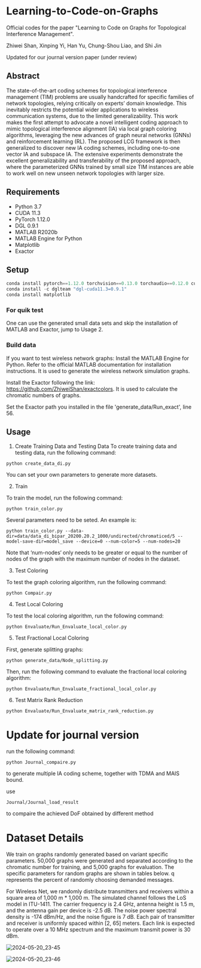 # Learning-to-Code-on-Graphs
Official codes for the paper "Learning to Code on Graphs for Topological Interference Management".

Zhiwei Shan, Xinping Yi, Han Yu, Chung-Shou Liao, and Shi Jin

Updated for our journal version paper (under review)
## Abstract
The state-of-the-art coding schemes for topological interference management (TIM) problems are usually handcrafted for specific families of network topologies, relying critically on experts’ domain knowledge. This inevitably restricts the potential wider applications to wireless communication systems, due to the limited generalizability. This work makes the first attempt to advocate a novel intelligent coding approach to mimic topological interference alignment (IA) via local graph coloring algorithms, leveraging the new advances of graph neural networks (GNNs) and reinforcement learning (RL). The proposed LCG framework is then generalized to discover new IA coding schemes, including one-to-one vector IA and subspace IA. The extensive experiments demonstrate the excellent generalizability and transferability of the proposed approach, where the parameterized GNNs trained by small size TIM instances are able to work well on new unseen network topologies with larger size.

## Requirements

- Python 3.7
- CUDA 11.3
- PyTorch 1.12.0
- DGL 0.9.1
- MATLAB R2020b
- MATLAB Engine for Python
- Matplotlib
- Exactor

## Setup
```python
conda install pytorch==1.12.0 torchvision==0.13.0 torchaudio==0.12.0 cudatoolkit=11.3 -c pytorch
conda install -c dglteam "dgl-cuda11.3=0.9.1"
conda install matplotlib
```
### For quik test
One can use the generated small data sets and skip the installation of MATLAB and Exactor, jump to Usage 2. 
### Build data
If you want to test wireless network graphs:
Install the MATLAB Engine for Python. Refer to the official MATLAB documentation for installation instructions. It is used to generate the wireless network simulation graphs.


Install the Exactor following the link: https://github.com/ZhiweiShan/exactcolors. It is used to calculate the chromatic numbers of graphs.

Set the Exactor path you installed in the file 'generate_data/Run_exact', line 56.

## Usage
1. Create Training Data and Testing Data
To create training data and testing data, run the following command:
```
python create_data_di.py
```
You can set your own parameters to generate more datasets.

2. Train

To train the model, run the following command:
```
python train_color.py
```
Several parameters need to be seted. An example is:
```
python train_color.py --data-dir=data/data_di_bipar_20200.20.2_1000/undirected/chromaticed/5 --model-save-dir=model_save --device=0 --num-color=5 --num-nodes=20
```
Note that ‘num-nodes‘ only needs to be greater or equal to the number of nodes of the graph with the maximum number of nodes in the dataset.

3. Test Coloring

To test the graph coloring algorithm, run the following command:
```
python Compair.py
```

4. Test Local Coloring

To test the local coloring algorithm, run the following command:
```
python Envaluate/Run_Envaluate_local_color.py
```

5. Test Fractional Local Coloring

First, generate splitting graphs:
```
python generate_data/Node_splitting.py
```
Then, run the following command to evaluate the fractional local coloring algorithm:
```
python Envaluate/Run_Envaluate_fractional_local_color.py
```

6. Test Matrix Rank Reduction

```
python Envaluate/Run_Envaluate_matrix_rank_reduction.py
```

# Update for journal version
run the following command:
```
python Journal_compaire.py
```
to generate multiple IA coding scheme, together with TDMA and MAIS bound.

use
```
Journal/Journal_load_result
```
to compaire the achieved DoF obtained by different method

# Dataset Details
We train on graphs randomly generated based on variant specific parameters. 50,000 graphs were generated and separated according to the chromatic number for training, and 5,000 graphs for evaluation. The specific parameters for random graphs are shown in tables below. q represents the percent of randomly choosing demanded messages.
    
For Wireless Net, we randomly distribute transmitters and receivers within a square area of 1,000 m * 1,000 m.  The simulated channel follows the LoS model in ITU-1411. The carrier frequency is 2.4 GHz, antenna height is 1.5 m, and the antenna gain per device is -2.5 dB. The noise power spectral density is -174 dBm/Hz, and the noise figure is 7 dB. Each pair of transmitter and receiver is uniformly spaced within [2, 65] meters. Each link is expected to operate over a 10 MHz spectrum and the maximum transmit power is 30 dBm. 

![2024-05-20_23-45](https://github.com/ZhiweiShan/Learning-to-Code-on-Graphs/assets/74201033/9d7a4bf0-22cf-4727-83c2-e6e5a5992177)

![2024-05-20_23-46](https://github.com/ZhiweiShan/Learning-to-Code-on-Graphs/assets/74201033/69202331-e278-45ab-94b2-b6305998b35a)


